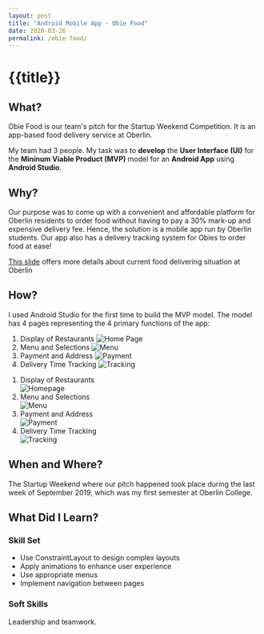```yaml
---
layout: post
title: "Android Mobile App - Obie Food"
date: 2020-03-26
permalink: /obie-food/
---
```

<h1>{{title}}</h1>
<h2>What?</h2>
<p>
	Obie Food is our team's pitch for the Startup Weekend Competition. It is an app-based food delivery service at Oberlin. 
</p>
<p>
	My team had 3 people. My task was to <b>develop</b> the <b>User Interface (UI)</b> for the <b>Mininum Viable Product (MVP)</b> model for an <b>Android App</b> using <b>Android Studio</b>. 
</p>

<h2>Why?</h2>
<p>
	Our purpose was to come up with a convenient and affordable platform for Oberlin residents to order food without having to pay a 30% mark-up and expensive delivery fee. Hence, the solution is a mobile app run by Oberlin students. Our app also has a delivery tracking system for Obies to order food at ease!
</p>
<p><a href="https://docs.google.com/presentation/d/1Pc-4CIKHmX5g5Eobktcgfr81_YiqVSPi5ur76MsUb5I/edit?fbclid=IwAR2moKQRi4nYs0Ats36Dvg6rFZ3G-om8U9m9WcsJQRtDdF068CMBaHq9Eck#slide=id.p">This slide</a> offers more details about current food delivering situation at Oberlin</p>

<h2>How?</h2>
<p>
	I used Android Studio for the first time to build the MVP model. The model has 4 pages representing the 4 primary functions of the app:
</p>

1. Display of Restaurants
![Home Page](/_assets/images/homepage.png)
2. Menu and Selections
![Menu](/_assets/images/selection.png)
3. Payment and Address
![Payment](/_assets/images/address.jpg)
4. Delivery Time Tracking
![Tracking](/_assets/images/delivery.png)

<ol>
	<li>Display of Restaurants</li>
	<img src="/_assets/images/homepage.png" alt="Homepage" align="center">
	<li>Menu and Selections</li>
	<img src="/_assets/images/selection.png" alt="Menu" align="center">
	<li>Payment and Address</li>
	<img src="/_assets/images/address.png" alt="Payment" align="center">
	<li>Delivery Time Tracking</li>
	<img src="/_assets/images/delivery.png" alt="Tracking" align="center">
</ol>


<h2>When and Where?</h2>
<p>The Startup Weekend where our pitch happened took place during the last week of September 2019, which was my first semester at Oberlin College.</p>

<h2>What Did I Learn?</h2>
<h3>Skill Set</h3>
<ul>
	<li>Use ConstraintLayout to design complex layouts</li>
	<li>Apply animations to enhance user experience</li>
	<li>Use appropriate menus</li>
	<li>Implement navigation between pages</li>
</ul>
<h3>Soft Skills</h3>
<p>Leadership and teamwork.</p>


